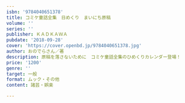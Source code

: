```yaml
---
isbn: '9784040651378'
title: コミケ童話全集　日めくり　まいにち原稿
volume: ''
series: ''
publisher: ＫＡＤＫＡＷＡ
pubdate: '2018-09-28'
cover: 'https://cover.openbd.jp/9784040651378.jpg'
author: おのでらさん／著
description: 原稿を落さないために　コミケ童話全集のひめくりカレンダー登場！
price: '1200'
genre: ''
target: 一般
format: ムック・その他
content: 諸芸・娯楽

---
```

